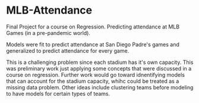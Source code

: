 # MLB-Attendance
Final Project for a course on Regression. Predicting attendance at MLB Games (in a pre-pandemic world).

Models were fit to predict attendance at San Diego Padre's games and generalized to predict attendance for every game. 

This is a challenging problem since each stadium has it's own capacity. This was preliminary work just applying some concepts that were discussed in a course on regression. Further work would go toward idnentifying models that can account for the stadium capacity, whihc could be treated as a missing data problem. Other ideas include clustering teams before modeling to have models for certain types of teams.
